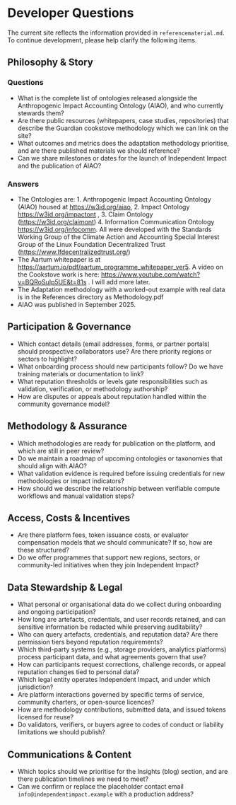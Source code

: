 # Developer Questions

The current site reflects the information provided in `referencematerial.md`. To continue development, please help clarify the following items.

## Philosophy & Story

### Questions
- What is the complete list of ontologies released alongside the Anthropogenic Impact Accounting Ontology (AIAO), and who currently stewards them?
- Are there public resources (whitepapers, case studies, repositories) that describe the Guardian cookstove methodology which we can link on the site?
- What outcomes and metrics does the adaptation methodology prioritise, and are there published materials we should reference?
- Can we share milestones or dates for the launch of Independent Impact and the publication of AIAO?

### Answers

- The Ontologies are: 1. Anthropogenic Impact Accounting Ontology (AIAO) housed at https://w3id.org/aiao, 2. Impact Ontology https://w3id.org/impactont , 3. Claim Ontology (https://w3id.org/claimont) 4. Information Communication Ontology https://w3id.org/infocomm. All were developed with the Standards Working Group of the Climate Action and Accounting Special Interest Group of the Linux Foundation Decentralized Trust (https://www.lfdecentralizedtrust.org/)
- The Aartum whitepaper is at https://aartum.io/pdf/aartum_programme_whitepaper_ver5. A video on the Cookstove work is here: https://www.youtube.com/watch?v=BQRoSuIp5UE&t=81s . I will add more later. 
- The Adaptation methodology with a worked-out example with real data is in the References directory as Methodology.pdf
- AIAO was published in September 2025. 
  

## Participation & Governance
- Which contact details (email addresses, forms, or partner portals) should prospective collaborators use? Are there priority regions or sectors to highlight?
- What onboarding process should new participants follow? Do we have training materials or documentation to link?
- What reputation thresholds or levels gate responsibilities such as validation, verification, or methodology authorship?
- How are disputes or appeals about reputation handled within the community governance model?

## Methodology & Assurance
- Which methodologies are ready for publication on the platform, and which are still in peer review?
- Do we maintain a roadmap of upcoming ontologies or taxonomies that should align with AIAO?
- What validation evidence is required before issuing credentials for new methodologies or impact indicators?
- How should we describe the relationship between verifiable compute workflows and manual validation steps?

## Access, Costs & Incentives
- Are there platform fees, token issuance costs, or evaluator compensation models that we should communicate? If so, how are these structured?
- Do we offer programmes that support new regions, sectors, or community-led initiatives when they join Independent Impact?

## Data Stewardship & Legal
- What personal or organisational data do we collect during onboarding and ongoing participation?
- How long are artefacts, credentials, and user records retained, and can sensitive information be redacted while preserving auditability?
- Who can query artefacts, credentials, and reputation data? Are there permission tiers beyond reputation requirements?
- Which third-party systems (e.g., storage providers, analytics platforms) process participant data, and what agreements govern that use?
- How can participants request corrections, challenge records, or appeal reputation changes tied to personal data?
- Which legal entity operates Independent Impact, and under which jurisdiction?
- Are platform interactions governed by specific terms of service, community charters, or open-source licences?
- How are methodology contributions, submitted data, and issued tokens licensed for reuse?
- Do validators, verifiers, or buyers agree to codes of conduct or liability limitations we should publish?

## Communications & Content
- Which topics should we prioritise for the Insights (blog) section, and are there publication timelines we need to meet?
- Can we confirm or replace the placeholder contact email `info@independentimpact.example` with a production address?
